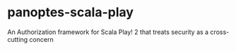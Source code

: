 # panoptes-scala-play
An Authorization framework for Scala Play! 2 that treats security as a cross-cutting concern
